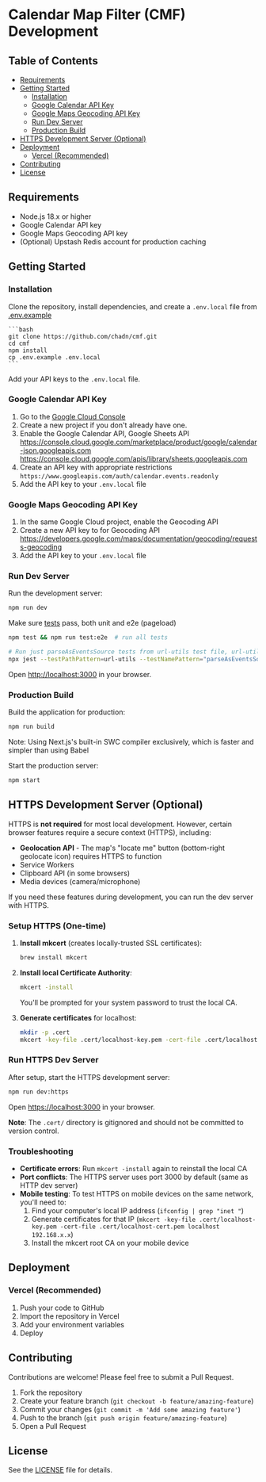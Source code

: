 # Calendar Map Filter (CMF) Development

## Table of Contents

- [Requirements](#requirements)
- [Getting Started](#getting-started)
    - [Installation](#installation)
    - [Google Calendar API Key](#google-calendar-api-key)
    - [Google Maps Geocoding API Key](#google-maps-geocoding-api-key)
    - [Run Dev Server](#run-dev-server)
    - [Production Build](#production-build)
- [HTTPS Development Server (Optional)](#https-development-server-optional)
- [Deployment](#deployment)
    - [Vercel (Recommended)](#vercel-recommended)
- [Contributing](#contributing)
- [License](#license)

## Requirements

- Node.js 18.x or higher
- Google Calendar API key
- Google Maps Geocoding API key
- (Optional) Upstash Redis account for production caching

## Getting Started

### Installation

Clone the repository, install dependencies, and create a `.env.local` file from [.env.example](.env.example)

    ```bash
    git clone https://github.com/chadn/cmf.git
    cd cmf
    npm install
    cp .env.example .env.local
    ```

Add your API keys to the `.env.local` file.

### Google Calendar API Key

1. Go to the [Google Cloud Console](https://console.cloud.google.com/)
2. Create a new project if you don't already have one.
3. Enable the Google Calendar API, Google Sheets API
   https://console.cloud.google.com/marketplace/product/google/calendar-json.googleapis.com
   https://console.cloud.google.com/apis/library/sheets.googleapis.com
4. Create an API key with appropriate restrictions
   `https://www.googleapis.com/auth/calendar.events.readonly`
5. Add the API key to your `.env.local` file

### Google Maps Geocoding API Key

1. In the same Google Cloud project, enable the Geocoding API
2. Create a new API key to for Geocoding API
   https://developers.google.com/maps/documentation/geocoding/requests-geocoding
3. Add the API key to your `.env.local` file

### Run Dev Server

Run the development server:

```bash
npm run dev
```

Make sure [tests](tests.md) pass, both unit and e2e (pageload)

```bash
npm test && npm run test:e2e  # run all tests

# Run just parseAsEventsSource tests from url-utils test file, url-utils.test.ts
npx jest --testPathPattern=url-utils --testNamePattern="parseAsEventsSource"
```

Open [http://localhost:3000](http://localhost:3000) in your browser.

### Production Build

Build the application for production:

```bash
npm run build
```

Note: Using Next.js's built-in SWC compiler exclusively, which is faster and simpler than using Babel

Start the production server:

```bash
npm start
```

## HTTPS Development Server (Optional)

HTTPS is **not required** for most local development. However, certain browser features require a secure context (HTTPS), including:

- **Geolocation API** - The map's "locate me" button (bottom-right geolocate icon) requires HTTPS to function
- Service Workers
- Clipboard API (in some browsers)
- Media devices (camera/microphone)

If you need these features during development, you can run the dev server with HTTPS.

### Setup HTTPS (One-time)

1. **Install mkcert** (creates locally-trusted SSL certificates):
   ```bash
   brew install mkcert
   ```

2. **Install local Certificate Authority**:
   ```bash
   mkcert -install
   ```
   You'll be prompted for your system password to trust the local CA.

3. **Generate certificates** for localhost:
   ```bash
   mkdir -p .cert
   mkcert -key-file .cert/localhost-key.pem -cert-file .cert/localhost-cert.pem localhost 127.0.0.1 ::1
   ```

### Run HTTPS Dev Server

After setup, start the HTTPS development server:

```bash
npm run dev:https
```

Open [https://localhost:3000](https://localhost:3000) in your browser.

**Note**: The `.cert/` directory is gitignored and should not be committed to version control.

### Troubleshooting

- **Certificate errors**: Run `mkcert -install` again to reinstall the local CA
- **Port conflicts**: The HTTPS server uses port 3000 by default (same as HTTP dev server)
- **Mobile testing**: To test HTTPS on mobile devices on the same network, you'll need to:
  1. Find your computer's local IP address (`ifconfig | grep "inet "`)
  2. Generate certificates for that IP (`mkcert -key-file .cert/localhost-key.pem -cert-file .cert/localhost-cert.pem localhost 192.168.x.x`)
  3. Install the mkcert root CA on your mobile device

## Deployment

### Vercel (Recommended)

1. Push your code to GitHub
2. Import the repository in Vercel
3. Add your environment variables
4. Deploy

## Contributing

Contributions are welcome! Please feel free to submit a Pull Request.

1. Fork the repository
2. Create your feature branch (`git checkout -b feature/amazing-feature`)
3. Commit your changes (`git commit -m 'Add some amazing feature'`)
4. Push to the branch (`git push origin feature/amazing-feature`)
5. Open a Pull Request

## License

See the [LICENSE](../LICENSE) file for details.
